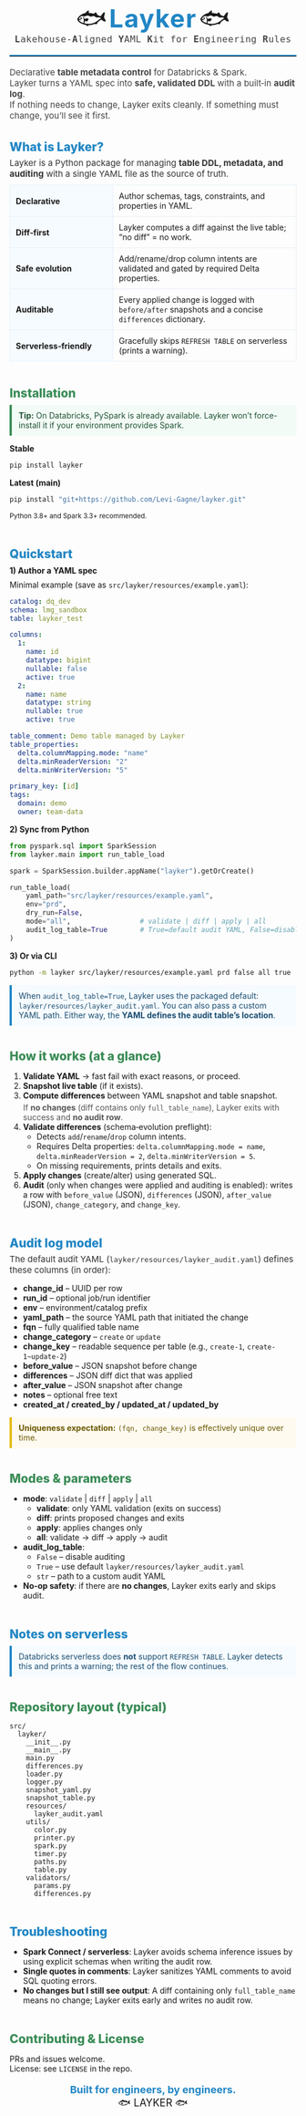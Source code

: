 <!-- README.md (Layker) -->

<!-- ===== Top Banner (DO NOT CHANGE) ===== -->
<div align="center" style="margin-bottom: 18px;">
  <span style="font-size: 44px; line-height: 1; vertical-align: middle;">🐟</span>
  <span style="font-size: 44px; font-weight: bold; letter-spacing: 1.5px; color: #2186C4; vertical-align: middle;">Layker</span>
  <span style="font-size: 44px; line-height: 1; vertical-align: middle;">🐟</span>
  <br>
  <span style="font-size: 16px; color: #444; font-family: monospace; letter-spacing: 0.5px;">
    <b>L</b>akehouse‑<b>A</b>ligned <b>Y</b>AML <b>K</b>it for <b>E</b>ngineering <b>R</b>ules
  </span>
</div>

<hr style="border: 0; border-top: 2px solid #2186C4; margin: 8px 0 18px 0;">

<div style="font-size: 15px; color: #444;">
  Declarative <b>table metadata control</b> for Databricks & Spark.<br>
  Layker turns a YAML spec into <b>safe, validated DDL</b> with a built‑in <b>audit log</b>.<br>
  If nothing needs to change, Layker exits cleanly. If something must change, you’ll see it first.
</div>

<br>

<!-- ===== What is Layker ===== -->
<h2 style="color:#2186C4; font-weight:800; margin:16px 0 6px 0;">What is Layker?</h2>

<div style="font-size: 15px; color: #333;">
  Layker is a Python package for managing <b>table DDL, metadata, and auditing</b> with a single YAML file as the source of truth.
</div>

<table style="border-collapse: collapse; margin: 10px 0; width:100%; font-size:14px;">
  <tr>
    <td style="border:1px solid #e6f0f7; padding:10px; width:160px; background:#f6fbff;"><b>Declarative</b></td>
    <td style="border:1px solid #e6f0f7; padding:10px;">Author schemas, tags, constraints, and properties in YAML.</td>
  </tr>
  <tr>
    <td style="border:1px solid #e6f0f7; padding:10px; background:#f6fbff;"><b>Diff‑first</b></td>
    <td style="border:1px solid #e6f0f7; padding:10px;">Layker computes a diff against the live table; “no diff” = no work.</td>
  </tr>
  <tr>
    <td style="border:1px solid #e6f0f7; padding:10px; background:#f6fbff;"><b>Safe evolution</b></td>
    <td style="border:1px solid #e6f0f7; padding:10px;">Add/rename/drop column intents are validated and gated by required Delta properties.</td>
  </tr>
  <tr>
    <td style="border:1px solid #e6f0f7; padding:10px; background:#f6fbff;"><b>Auditable</b></td>
    <td style="border:1px solid #e6f0f7; padding:10px;">Every applied change is logged with <code>before/after</code> snapshots and a concise <code>differences</code> dictionary.</td>
  </tr>
  <tr>
    <td style="border:1px solid #e6f0f7; padding:10px; background:#f6fbff;"><b>Serverless‑friendly</b></td>
    <td style="border:1px solid #e6f0f7; padding:10px;">Gracefully skips <code>REFRESH TABLE</code> on serverless (prints a warning).</td>
  </tr>
</table>

<br>

<!-- ===== Installation ===== -->
<h2 style="color:#3B8C57; font-weight:800; margin:16px 0 6px 0;">Installation</h2>

<div style="border-left: 4px solid #3B8C57; background:#f3fbf6; padding:10px 12px; margin: 8px 0; color:#1f5134;">
  <b>Tip:</b> On Databricks, PySpark is already available. Layker won’t force-install it if your environment provides Spark.
</div>

**Stable**
```bash
pip install layker
```

**Latest (main)**
```bash
pip install "git+https://github.com/Levi-Gagne/layker.git"
```

<sub>Python 3.8+ and Spark 3.3+ recommended.</sub>

<br>

<!-- ===== Quickstart ===== -->
<h2 style="color:#2186C4; font-weight:800; margin:16px 0 6px 0;">Quickstart</h2>

<h4 style="margin:8px 0;">1) Author a YAML spec</h4>
Minimal example (save as <code>src/layker/resources/example.yaml</code>):

```yaml
catalog: dq_dev
schema: lmg_sandbox
table: layker_test

columns:
  1:
    name: id
    datatype: bigint
    nullable: false
    active: true
  2:
    name: name
    datatype: string
    nullable: true
    active: true

table_comment: Demo table managed by Layker
table_properties:
  delta.columnMapping.mode: "name"
  delta.minReaderVersion: "2"
  delta.minWriterVersion: "5"

primary_key: [id]
tags:
  domain: demo
  owner: team-data
```

<h4 style="margin:8px 0;">2) Sync from Python</h4>

```python
from pyspark.sql import SparkSession
from layker.main import run_table_load

spark = SparkSession.builder.appName("layker").getOrCreate()

run_table_load(
    yaml_path="src/layker/resources/example.yaml",
    env="prd",
    dry_run=False,
    mode="all",                 # validate | diff | apply | all
    audit_log_table=True        # True=default audit YAML, False=disable, or str path to an audit YAML
)
```

<h4 style="margin:8px 0;">3) Or via CLI</h4>

```bash
python -m layker src/layker/resources/example.yaml prd false all true
```

<div style="border-left: 4px solid #2186C4; background:#f6fbff; padding:10px 12px; margin: 8px 0; color:#1a4d70;">
  When <code>audit_log_table=True</code>, Layker uses the packaged default:
  <code>layker/resources/layker_audit.yaml</code>. You can also pass a custom YAML path.
  Either way, the <b>YAML defines the audit table’s location</b>.
</div>

<br>

<!-- ===== How it works ===== -->
<h2 style="color:#3B8C57; font-weight:800; margin:16px 0 6px 0;">How it works (at a glance)</h2>

<ol>
  <li><b>Validate YAML</b> → fast fail with exact reasons, or proceed.</li>
  <li><b>Snapshot live table</b> (if it exists).</li>
  <li><b>Compute differences</b> between YAML snapshot and table snapshot.
    <div style="margin-top:4px; color:#555;">
      If <b>no changes</b> (diff contains only <code>full_table_name</code>), Layker exits with success and <b>no audit row</b>.
    </div>
  </li>
  <li><b>Validate differences</b> (schema‑evolution preflight):
    <ul>
      <li>Detects <code>add</code>/<code>rename</code>/<code>drop</code> column intents.</li>
      <li>Requires Delta properties:
        <code>delta.columnMapping.mode = name</code>,
        <code>delta.minReaderVersion = 2</code>,
        <code>delta.minWriterVersion = 5</code>.</li>
      <li>On missing requirements, prints details and exits.</li>
    </ul>
  </li>
  <li><b>Apply changes</b> (create/alter) using generated SQL.</li>
  <li><b>Audit</b> (only when changes were applied and auditing is enabled):
    writes a row with <code>before_value</code> (JSON), <code>differences</code> (JSON), <code>after_value</code> (JSON), <code>change_category</code>, and <code>change_key</code>.</li>
</ol>

<br>

<!-- ===== Audit log model ===== -->
<h2 style="color:#2186C4; font-weight:800; margin:16px 0 6px 0;">Audit log model</h2>

<div style="font-size: 15px; color: #333;">
The default audit YAML (<code>layker/resources/layker_audit.yaml</code>) defines these columns (in order):
</div>

<ul>
  <li><b>change_id</b> – UUID per row</li>
  <li><b>run_id</b> – optional job/run identifier</li>
  <li><b>env</b> – environment/catalog prefix</li>
  <li><b>yaml_path</b> – the source YAML path that initiated the change</li>
  <li><b>fqn</b> – fully qualified table name</li>
  <li><b>change_category</b> – <code>create</code> or <code>update</code></li>
  <li><b>change_key</b> – readable sequence per table (e.g., <code>create-1</code>, <code>create-1~update-2</code>)</li>
  <li><b>before_value</b> – JSON snapshot before change</li>
  <li><b>differences</b> – JSON diff dict that was applied</li>
  <li><b>after_value</b> – JSON snapshot after change</li>
  <li><b>notes</b> – optional free text</li>
  <li><b>created_at / created_by / updated_at / updated_by</b></li>
</ul>

<div style="border-left: 4px solid #e6b800; background:#fffaf0; padding:10px 12px; margin: 8px 0; color:#6a5800;">
  <b>Uniqueness expectation:</b> <code>(fqn, change_key)</code> is effectively unique over time.
</div>

<br>

<!-- ===== Modes ===== -->
<h2 style="color:#3B8C57; font-weight:800; margin:16px 0 6px 0;">Modes & parameters</h2>

<ul>
  <li><b>mode</b>: <code>validate</code> | <code>diff</code> | <code>apply</code> | <code>all</code>
    <ul>
      <li><b>validate</b>: only YAML validation (exits on success)</li>
      <li><b>diff</b>: prints proposed changes and exits</li>
      <li><b>apply</b>: applies changes only</li>
      <li><b>all</b>: validate → diff → apply → audit</li>
    </ul>
  </li>
  <li><b>audit_log_table</b>:
    <ul>
      <li><code>False</code> – disable auditing</li>
      <li><code>True</code> – use default <code>layker/resources/layker_audit.yaml</code></li>
      <li><code>str</code> – path to a custom audit YAML</li>
    </ul>
  </li>
  <li><b>No‑op safety</b>: if there are <b>no changes</b>, Layker exits early and skips audit.</li>
</ul>

<br>

<!-- ===== Serverless notes ===== -->
<h2 style="color:#2186C4; font-weight:800; margin:16px 0 6px 0;">Notes on serverless</h2>

<div style="border-left: 4px solid #2186C4; background:#f6fbff; padding:10px 12px; margin: 8px 0; color:#1a4d70;">
  Databricks serverless does <b>not</b> support <code>REFRESH TABLE</code>.
  Layker detects this and prints a warning; the rest of the flow continues.
</div>

<br>

<!-- ===== Repo layout ===== -->
<h2 style="color:#3B8C57; font-weight:800; margin:16px 0 6px 0;">Repository layout (typical)</h2>

```
src/
  layker/
    __init__.py
    __main__.py
    main.py
    differences.py
    loader.py
    logger.py
    snapshot_yaml.py
    snapshot_table.py
    resources/
      layker_audit.yaml
    utils/
      color.py
      printer.py
      spark.py
      timer.py
      paths.py
      table.py
    validators/
      params.py
      differences.py
```

<br>

<!-- ===== Troubleshooting ===== -->
<h2 style="color:#2186C4; font-weight:800; margin:16px 0 6px 0;">Troubleshooting</h2>

<ul>
  <li><b>Spark Connect / serverless</b>: Layker avoids schema inference issues by using explicit schemas when writing the audit row.</li>
  <li><b>Single quotes in comments</b>: Layker sanitizes YAML comments to avoid SQL quoting errors.</li>
  <li><b>No changes but I still see output</b>: A diff containing only <code>full_table_name</code> means no change; Layker exits early and writes no audit row.</li>
</ul>

<br>

<!-- ===== Contrib & License ===== -->
<h2 style="color:#3B8C57; font-weight:800; margin:16px 0 6px 0;">Contributing & License</h2>

PRs and issues welcome.<br>
License: see <code>LICENSE</code> in the repo.

<div align="center" style="margin-top: 18px;">
  <span style="font-size: 18px; color: #2186C4; font-weight: bold;">Built for engineers, by engineers.</span><br>
  <span style="font-size: 18px;">🐟&nbsp;LAYKER&nbsp;🐟</span>
</div>

